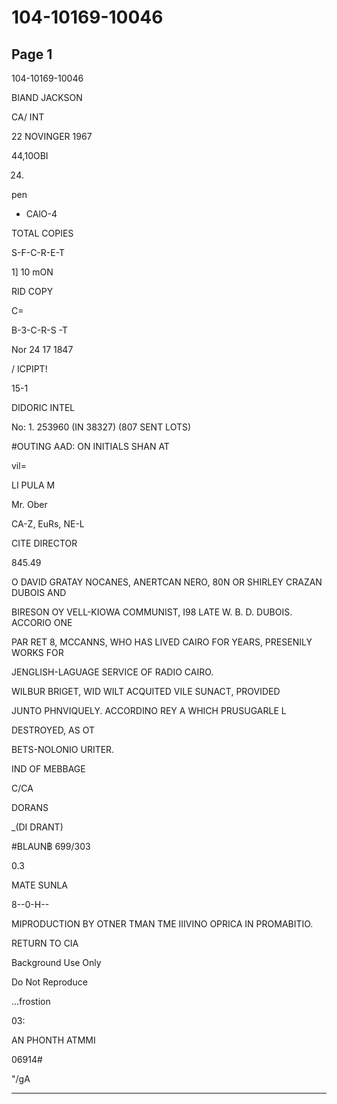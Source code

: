 # 104-10169-10046

## Page 1

104-10169-10046

BIAND JACKSON

CA/ INT

22 NOVINGER 1967

44,10OBI

24.

pen

- CAlO-4

TOTAL COPIES

S-F-C-R-E-T

1] 10 mON

RID COPY

C=

B-3-C-R-S -T

Nor 24 17 1847

/ ICPIPT!

15-1

DIDORIC INTEL

No: 1. 253960 (IN 38327) (807 SENT LOTS)

#OUTING AAD: ON INITIALS SHAN AT

vil=

LI PULA M

Mr. Ober

CA-Z, EuRs, NE-L

CITE DIRECTOR

845.49

O DAVID GRATAY NOCANES, ANERTCAN NERO, 80N OR SHIRLEY CRAZAN DUBOIS AND

BIRESON OY VELL-KIOWA COMMUNIST, I98 LATE W. B. D. DUBOIS. ACCORIO ONE

PAR RET 8, MCCANNS, WHO HAS LIVED CAIRO FOR YEARS, PRESENILY WORKS FOR

JENGLISH-LAGUAGE SERVICE OF RADIO CAIRO.

WILBUR BRIGET, WID WILT ACQUITED VILE SUNACT, PROVIDED

JUNTO PHNVIQUELY. ACCORDINO REY A WHICH PRUSUGARLE L

DESTROYED, AS OT

BETS-NOLONIO URITER.

IND OF MEBBAGE

C/CA

DORANS

_(DI DRANT)

#BLAUN฿ 699/303

0.3

MATE SUNLA

8--0-H--

MIPRODUCTION BY OTNER TMAN TME IIIVINO OPRICA IN PROMABITIO.

RETURN TO CIA

Background Use Only

Do Not Reproduce

...frostion

03:

AN PHONTH ATMMI

06914#

"/gA

---

